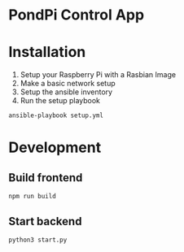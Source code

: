 PondPi Control App
==================

# Installation

1. Setup your Raspberry Pi with a Rasbian Image
2. Make a basic network setup
3. Setup the ansible inventory
4. Run the setup playbook

~~~~
ansible-playbook setup.yml
~~~~


# Development

## Build frontend

~~~~
npm run build
~~~~

## Start backend

~~~~
python3 start.py
~~~~

